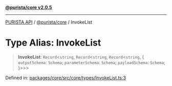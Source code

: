 [**@purista/core v2.0.5**](../README.md)

***

[PURISTA API](../../../packages.md) / [@purista/core](../README.md) / InvokeList

# Type Alias: InvokeList

> **InvokeList**: `Record`\<`string`, `Record`\<`string`, `Record`\<`string`, \{ `outputSchema`: `Schema`; `parameterSchema`: `Schema`; `payloadSchema`: `Schema`; \}\>\>\>

Defined in: [packages/core/src/core/types/InvokeList.ts:3](https://github.com/puristajs/purista/blob/master/packages/core/src/core/types/InvokeList.ts#L3)
